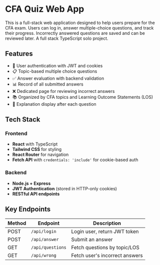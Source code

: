 



# CFA Quiz Web App

This is a full-stack web application designed to help users prepare for the CFA exam. Users can log in, answer multiple-choice questions, and track their progress. Incorrectly answered questions are saved and can be reviewed later. A full stack TypeScript solo project.

## Features

- 🔐 User authentication with JWT and cookies
- 📋 Topic-based multiple choice questions
- ✅ Answer evaluation with backend validation
- 📊 Record of all submitted answers
- ❌ Dedicated page for reviewing incorrect answers
- 📚 Organized by CFA topics and Learning Outcome Statements (LOS)
- 🧠 Explanation display after each question

## Tech Stack

### Frontend

- **React** with TypeScript
- **Tailwind CSS** for styling
- **React Router** for navigation
- **Fetch API** with `credentials: 'include'` for cookie-based auth

### Backend

- **Node.js + Express**
- **JWT Authentication** (stored in HTTP-only cookies)
- **RESTful API endpoints**

## Key Endpoints

| Method | Endpoint        | Description                         |
|--------|------------------|-------------------------------------|
| POST   | `/api/login`     | Login user, return JWT token        |
| POST   | `/api/answer`    | Submit an answer                    |
| GET    | `/api/questions` | Fetch questions by topic/LOS        |
| GET    | `/api/wrong`     | Fetch user's incorrect answers      |




